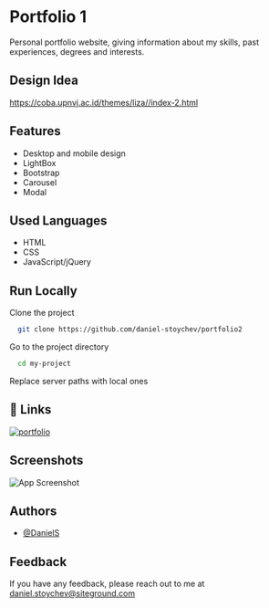 
# Portfolio 1

Personal portfolio website, giving information about my skills, past experiences, degrees and interests.


## Design Idea

https://coba.upnvj.ac.id/themes/liza//index-2.html


## Features

- Desktop and mobile design
- LightBox
- Bootstrap
- Carousel
- Modal


## Used Languages

- HTML
- CSS
- JavaScript/jQuery


## Run Locally

Clone the project

```bash
  git clone https://github.com/daniel-stoychev/portfolio2
```

Go to the project directory

```bash
  cd my-project
```

Replace server paths with local ones


## 🔗 Links
[![portfolio](https://img.shields.io/badge/my_portfolio-000?style=for-the-badge&logo=ko-fi&logoColor=white)](https://danielstoychev.com/)


## Screenshots

![App Screenshot](https://danielstoychev.com/images/portfolo1_screen.png)



## Authors

- [@DanielS](https://github.com/daniel-stoychev)


## Feedback

If you have any feedback, please reach out to me at daniel.stoychev@siteground.com


